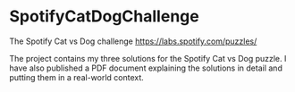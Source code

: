 # SpotifyCatDogChallenge
The Spotify Cat vs Dog challenge
https://labs.spotify.com/puzzles/

The project contains my three solutions for the Spotify Cat vs Dog puzzle. I have also published a PDF document explaining the solutions in detail and putting them in a real-world context.
